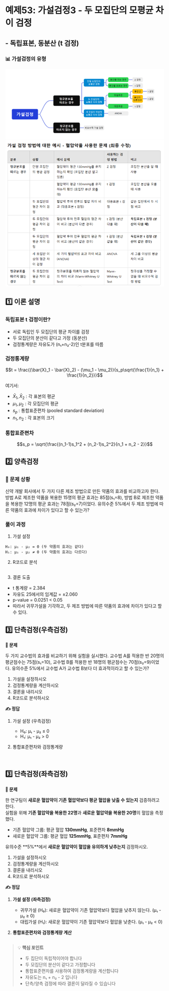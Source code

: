# 예제53: 가설검정3 - 두 모집단의 모평균 차이 검정
## - 독립표본, 동분산 (t 검정)

### 📊 가설검정의 유형
![가설검정의 유형](그림11.png)
![가설검정의 유형](table1.png)  

## 1️⃣ 이론 설명

### 독립표본 t 검정이란?
- 서로 독립인 두 모집단의 평균 차이를 검정
- 두 모집단의 분산이 같다고 가정 (동분산)
- 검정통계량은 자유도가 (n₁+n₂-2)인 t분포를 따름

### 검정통계량
$$t = \frac{(\bar{X}_1 - \bar{X}_2) - (\mu_1 - \mu_2)}{s_p\sqrt{\frac{1}{n_1} + \frac{1}{n_2}}}$$

여기서:
- $\bar{X}_1, \bar{X}_2$ : 각 표본의 평균
- $\mu_1, \mu_2$ : 각 모집단의 평균
- $s_p$ : 통합표준편차 (pooled standard deviation)
- $n_1, n_2$ : 각 표본의 크기

### 통합표준편차
$$s_p = \sqrt{\frac{(n_1-1)s_1^2 + (n_2-1)s_2^2}{n_1 + n_2 - 2}}$$

## 2️⃣ 양측검정

### 📌 문제 상황
신약 개발 회사에서 두 가지 다른 제조 방법으로 만든 약품의 효과를 비교하고자 한다.
방법 A로 제조한 약품을 복용한 15명의 평균 효과는 85점(s₁=8), 
방법 B로 제조한 약품을 복용한 12명의 평균 효과는 78점(s₂=7)이었다.
유의수준 5%에서 두 제조 방법에 따른 약품의 효과에 차이가 있다고 할 수 있는가?

### 풀이 과정

1. 가설 설정
```
H₀: μ₁ - μ₂ = 0 (두 약품의 효과는 같다)
H₁: μ₁ - μ₂ ≠ 0 (두 약품의 효과는 다르다)
```

2. R코드로 분석
```r


```

3. 결론 도출
- t 통계량 = 2.384
- 자유도 25에서의 임계값 = ±2.060
- p-value = 0.0251 < 0.05
- 따라서 귀무가설을 기각하고, 두 제조 방법에 따른 약품의 효과에 차이가 있다고 할 수 있다.

## 3️⃣ 단측검정(우측검정) 


<summary><b>🎯 문제</b></summary>

두 가지 교수법의 효과를 비교하기 위해 실험을 실시했다. 
교수법 A를 적용한 반 20명의 평균점수는 75점(s₁=10), 
교수법 B를 적용한 반 18명의 평균점수는 70점(s₂=9)이었다.
유의수준 5%에서 교수법 A가 교수법 B보다 더 효과적이라고 할 수 있는가?

1) 가설을 설정하시오
2) 검정통계량을 계산하시오
3) 결론을 내리시오
4) R코드로 분석하시오



<summary><b>✍️ 정답</b></summary>

1) 가설 설정 (우측검정)
   - H₀: μ₁ - μ₂ ≤ 0
   - H₁: μ₁ - μ₂ > 0

2) 통합표준편차와 검정통계량
   
```r
 

```


## 3️⃣ 단측검정(좌측검정) 


<summary><b>🎯 문제</b></summary>

한 연구팀이 **새로운 혈압약이 기존 혈압약보다 평균 혈압을 낮출 수 있는지** 검증하려고 한다.  
실험을 위해 **기존 혈압약을 복용한 22명**과 **새로운 혈압약을 복용한 20명**의 혈압을 측정했다.  

- 기존 혈압약 그룹: 평균 혈압 **130mmHg**, 표준편차 **8mmHg**  
- 새로운 혈압약 그룹: 평균 혈압 **125mmHg**, 표준편차 **7mmHg**  

유의수준 **5%**에서 **새로운 혈압약이 혈압을 유의하게 낮추는지** 검정하시오.

1) 가설을 설정하시오  
2) 검정통계량을 계산하시오  
3) 결론을 내리시오  
4) R코드로 분석하시오  



<summary><b>✍️ 정답</b></summary>

1) **가설 설정 (좌측검정)**  
   - 귀무가설 (H₀): 새로운 혈압약이 기존 혈압약보다 혈압을 낮추지 않는다. (μ₁ - μ₂ ≥ 0)  
   - 대립가설 (H₁): 새로운 혈압약이 기존 혈압약보다 혈압을 낮춘다. (μ₁ - μ₂ < 0)  

2) **통합표준편차와 검정통계량 계산**  

```r


```


> 💡 **핵심 포인트**
> - 두 집단이 독립적이어야 합니다
> - 두 모집단의 분산이 같다고 가정합니다
> - 통합표준편차를 사용하여 검정통계량을 계산합니다
> - 자유도는 n₁ + n₂ - 2 입니다
> - 단측/양측 검정에 따라 결론이 달라질 수 있습니다
